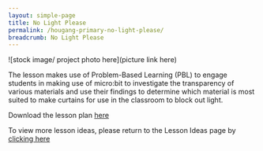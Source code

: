 ```yaml
---
layout: simple-page
title: No Light Please
permalink: /hougang-primary-no-light-please/
breadcrumb: No Light Please
---
```


![stock image/ project photo here](picture link here)

The lesson makes use of Problem-Based Learning (PBL) to engage students in making use of micro:bit to investigate the transparency of various materials and use their findings to determine which material is most suited to make curtains for use in the classroom to block out light. 

Download the lesson plan [here](/files/lesson-plans/primary-schools/design-and-technology/Hougang-Primary-No-Light-Please.zip)

To view more lesson ideas, please return to the Lesson Ideas page by [clicking here](/in-schools/digital-maker/lesson-ideas-primary/)
